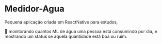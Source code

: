 # Medidor-Agua

Pequena aplicação criada em ReactNative para estudos,

🚰 monitorando quantos ML de água uma pessoa está consumindo por dia, e mostrando um status se aquela quantidade está boa ou ruim.

